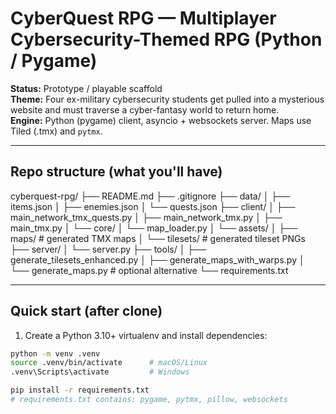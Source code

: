 # CyberQuest RPG — Multiplayer Cybersecurity-Themed RPG (Python / Pygame)

**Status:** Prototype / playable scaffold  
**Theme:** Four ex-military cybersecurity students get pulled into a mysterious website and must traverse a cyber-fantasy world to return home.  
**Engine:** Python (pygame) client, asyncio + websockets server. Maps use Tiled (.tmx) and `pytmx`.

---

## Repo structure (what you'll have)

cyberquest-rpg/
├── README.md
├── .gitignore
├── data/
│ ├── items.json
│ ├── enemies.json
│ └── quests.json
├── client/
│ ├── main_network_tmx_quests.py
│ ├── main_network_tmx.py
│ ├── main_tmx.py
│ └── core/
│ └── map_loader.py
│ └── assets/
│ ├── maps/ # generated TMX maps
│ └── tilesets/ # generated tileset PNGs
├── server/
│ └── server.py
├── tools/
│ ├── generate_tilesets_enhanced.py
│ ├── generate_maps_with_warps.py
│ └── generate_maps.py # optional alternative
└── requirements.txt



---

## Quick start (after clone)

1. Create a Python 3.10+ virtualenv and install dependencies:

```bash
python -m venv .venv
source .venv/bin/activate      # macOS/Linux
.venv\Scripts\activate         # Windows

pip install -r requirements.txt
# requirements.txt contains: pygame, pytmx, pillow, websockets

